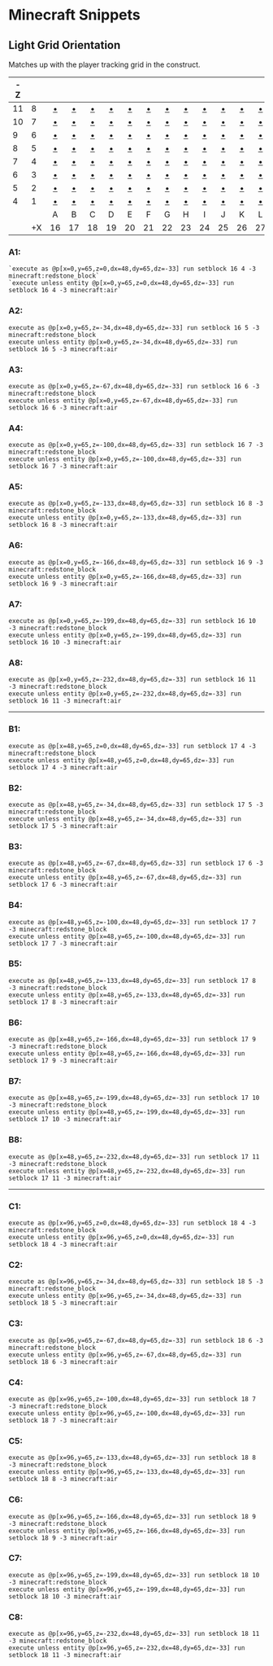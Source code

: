 # Minecraft Snippets

## Light Grid Orientation

Matches up with the player tracking grid in the construct.

|-Z||||||||||||||||||
|---|---|:---:|:---:|:---:|:---:|:---:|:---:|:---:|:---:|:---:|:---:|:---:|:---:|:---:|:---:|:---:|:---:|
|11|8|[•](#a8)|[•](#b8)|[•](#c8)|[•](#d8)|[•](#e8)|[•](#f8)|[•](#g8)|[•](#h8)|[•](#i8)|[•](#j8)|[•](#k8)|[•](#l8)|[•](#m8)|[•](#n8)|[•](#o8)|[•](#p8)|
|10|7|[•](#a7)|[•](#b7)|[•](#c7)|[•](#d7)|[•](#e7)|[•](#f7)|[•](#g7)|[•](#h7)|[•](#i7)|[•](#j7)|[•](#k7)|[•](#l7)|[•](#m7)|[•](#n7)|[•](#o7)|[•](#p7)|
|9 |6|[•](#a6)|[•](#b6)|[•](#c6)|[•](#d6)|[•](#e6)|[•](#f6)|[•](#g6)|[•](#h6)|[•](#i6)|[•](#j6)|[•](#k6)|[•](#l6)|[•](#m6)|[•](#n6)|[•](#o6)|[•](#p6)|
|8 |5|[•](#a5)|[•](#b5)|[•](#c5)|[•](#d5)|[•](#e5)|[•](#f5)|[•](#g5)|[•](#h5)|[•](#i5)|[•](#j5)|[•](#k5)|[•](#l5)|[•](#m5)|[•](#n5)|[•](#o5)|[•](#p5)|
|7 |4|[•](#a4)|[•](#b4)|[•](#c4)|[•](#d4)|[•](#e4)|[•](#f4)|[•](#g4)|[•](#h4)|[•](#i4)|[•](#j4)|[•](#k4)|[•](#l4)|[•](#m4)|[•](#n4)|[•](#o4)|[•](#p4)|
|6 |3|[•](#a3)|[•](#b3)|[•](#c3)|[•](#d3)|[•](#e3)|[•](#f3)|[•](#g3)|[•](#h3)|[•](#i3)|[•](#j3)|[•](#k3)|[•](#l3)|[•](#m3)|[•](#n3)|[•](#o3)|[•](#p3)|
|5 |2|[•](#a2)|[•](#b2)|[•](#c2)|[•](#d2)|[•](#e2)|[•](#f2)|[•](#g2)|[•](#h2)|[•](#i2)|[•](#j2)|[•](#k2)|[•](#l2)|[•](#m2)|[•](#n2)|[•](#o2)|[•](#p2)|
|4 |1|[•](#a1)|[•](#b1)|[•](#c1)|[•](#d1)|[•](#e1)|[•](#f1)|[•](#g1)|[•](#h1)|[•](#i1)|[•](#j1)|[•](#k1)|[•](#l1)|[•](#m1)|[•](#n1)|[•](#o1)|[•](#p1)|
|  | |A|B|C|D|E|F|G|H|I|J|K|L|M|N|O|P|
|  |+X|16|17|18|19|20|21|22|23|24|25|26|27|28|29|30|31|


<h3 name="a1">A1:</h3>

    `execute as @p[x=0,y=65,z=0,dx=48,dy=65,dz=-33] run setblock 16 4 -3 minecraft:redstone_block`
    `execute unless entity @p[x=0,y=65,z=0,dx=48,dy=65,dz=-33] run setblock 16 4 -3 minecraft:air`

<h3 name="a2">A2:</h3>

    execute as @p[x=0,y=65,z=-34,dx=48,dy=65,dz=-33] run setblock 16 5 -3 minecraft:redstone_block
    execute unless entity @p[x=0,y=65,z=-34,dx=48,dy=65,dz=-33] run setblock 16 5 -3 minecraft:air

<h3 name="a3">A3:</h3>

    execute as @p[x=0,y=65,z=-67,dx=48,dy=65,dz=-33] run setblock 16 6 -3 minecraft:redstone_block
    execute unless entity @p[x=0,y=65,z=-67,dx=48,dy=65,dz=-33] run setblock 16 6 -3 minecraft:air

<h3 name="a4">A4:</h3>

    execute as @p[x=0,y=65,z=-100,dx=48,dy=65,dz=-33] run setblock 16 7 -3 minecraft:redstone_block
    execute unless entity @p[x=0,y=65,z=-100,dx=48,dy=65,dz=-33] run setblock 16 7 -3 minecraft:air

<h3 name="a5">A5:</h3>

    execute as @p[x=0,y=65,z=-133,dx=48,dy=65,dz=-33] run setblock 16 8 -3 minecraft:redstone_block
    execute unless entity @p[x=0,y=65,z=-133,dx=48,dy=65,dz=-33] run setblock 16 8 -3 minecraft:air

<h3 name="a6">A6:</h3>

    execute as @p[x=0,y=65,z=-166,dx=48,dy=65,dz=-33] run setblock 16 9 -3 minecraft:redstone_block
    execute unless entity @p[x=0,y=65,z=-166,dx=48,dy=65,dz=-33] run setblock 16 9 -3 minecraft:air

<h3 name="a7">A7:</h3>

    execute as @p[x=0,y=65,z=-199,dx=48,dy=65,dz=-33] run setblock 16 10 -3 minecraft:redstone_block
    execute unless entity @p[x=0,y=65,z=-199,dx=48,dy=65,dz=-33] run setblock 16 10 -3 minecraft:air

<h3 name="a8">A8:</h3>

    execute as @p[x=0,y=65,z=-232,dx=48,dy=65,dz=-33] run setblock 16 11 -3 minecraft:redstone_block
    execute unless entity @p[x=0,y=65,z=-232,dx=48,dy=65,dz=-33] run setblock 16 11 -3 minecraft:air

----

<h3 name="b1">B1:</h3>

    execute as @p[x=48,y=65,z=0,dx=48,dy=65,dz=-33] run setblock 17 4 -3 minecraft:redstone_block
    execute unless entity @p[x=48,y=65,z=0,dx=48,dy=65,dz=-33] run setblock 17 4 -3 minecraft:air

<h3 name="b2">B2:</h3>

    execute as @p[x=48,y=65,z=-34,dx=48,dy=65,dz=-33] run setblock 17 5 -3 minecraft:redstone_block
    execute unless entity @p[x=48,y=65,z=-34,dx=48,dy=65,dz=-33] run setblock 17 5 -3 minecraft:air

<h3 name="b3">B3:</h3>

    execute as @p[x=48,y=65,z=-67,dx=48,dy=65,dz=-33] run setblock 17 6 -3 minecraft:redstone_block
    execute unless entity @p[x=48,y=65,z=-67,dx=48,dy=65,dz=-33] run setblock 17 6 -3 minecraft:air

<h3 name="b4">B4:</h3>

    execute as @p[x=48,y=65,z=-100,dx=48,dy=65,dz=-33] run setblock 17 7 -3 minecraft:redstone_block
    execute unless entity @p[x=48,y=65,z=-100,dx=48,dy=65,dz=-33] run setblock 17 7 -3 minecraft:air

<h3 name="b5">B5:</h3>

    execute as @p[x=48,y=65,z=-133,dx=48,dy=65,dz=-33] run setblock 17 8 -3 minecraft:redstone_block
    execute unless entity @p[x=48,y=65,z=-133,dx=48,dy=65,dz=-33] run setblock 17 8 -3 minecraft:air

<h3 name="b6">B6:</h3>

    execute as @p[x=48,y=65,z=-166,dx=48,dy=65,dz=-33] run setblock 17 9 -3 minecraft:redstone_block
    execute unless entity @p[x=48,y=65,z=-166,dx=48,dy=65,dz=-33] run setblock 17 9 -3 minecraft:air

<h3 name="b7">B7:</h3>

    execute as @p[x=48,y=65,z=-199,dx=48,dy=65,dz=-33] run setblock 17 10 -3 minecraft:redstone_block
    execute unless entity @p[x=48,y=65,z=-199,dx=48,dy=65,dz=-33] run setblock 17 10 -3 minecraft:air

<h3 name="b8">B8:</h3>

    execute as @p[x=48,y=65,z=-232,dx=48,dy=65,dz=-33] run setblock 17 11 -3 minecraft:redstone_block
    execute unless entity @p[x=48,y=65,z=-232,dx=48,dy=65,dz=-33] run setblock 17 11 -3 minecraft:air

----

<h3 name="c1">C1:</h3>

    execute as @p[x=96,y=65,z=0,dx=48,dy=65,dz=-33] run setblock 18 4 -3 minecraft:redstone_block
    execute unless entity @p[x=96,y=65,z=0,dx=48,dy=65,dz=-33] run setblock 18 4 -3 minecraft:air

<h3 name="c2">C2:</h3>

    execute as @p[x=96,y=65,z=-34,dx=48,dy=65,dz=-33] run setblock 18 5 -3 minecraft:redstone_block
    execute unless entity @p[x=96,y=65,z=-34,dx=48,dy=65,dz=-33] run setblock 18 5 -3 minecraft:air

<h3 name="c3">C3:</h3>

    execute as @p[x=96,y=65,z=-67,dx=48,dy=65,dz=-33] run setblock 18 6 -3 minecraft:redstone_block
    execute unless entity @p[x=96,y=65,z=-67,dx=48,dy=65,dz=-33] run setblock 18 6 -3 minecraft:air

<h3 name="c4">C4:</h3>

    execute as @p[x=96,y=65,z=-100,dx=48,dy=65,dz=-33] run setblock 18 7 -3 minecraft:redstone_block
    execute unless entity @p[x=96,y=65,z=-100,dx=48,dy=65,dz=-33] run setblock 18 7 -3 minecraft:air

<h3 name="c5">C5:</h3>

    execute as @p[x=96,y=65,z=-133,dx=48,dy=65,dz=-33] run setblock 18 8 -3 minecraft:redstone_block
    execute unless entity @p[x=96,y=65,z=-133,dx=48,dy=65,dz=-33] run setblock 18 8 -3 minecraft:air

<h3 name="c6">C6:</h3>

    execute as @p[x=96,y=65,z=-166,dx=48,dy=65,dz=-33] run setblock 18 9 -3 minecraft:redstone_block
    execute unless entity @p[x=96,y=65,z=-166,dx=48,dy=65,dz=-33] run setblock 18 9 -3 minecraft:air

<h3 name="c7">C7:</h3>

    execute as @p[x=96,y=65,z=-199,dx=48,dy=65,dz=-33] run setblock 18 10 -3 minecraft:redstone_block
    execute unless entity @p[x=96,y=65,z=-199,dx=48,dy=65,dz=-33] run setblock 18 10 -3 minecraft:air

<h3 name="c8">C8:</h3>

    execute as @p[x=96,y=65,z=-232,dx=48,dy=65,dz=-33] run setblock 18 11 -3 minecraft:redstone_block
    execute unless entity @p[x=96,y=65,z=-232,dx=48,dy=65,dz=-33] run setblock 18 11 -3 minecraft:air